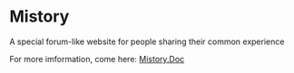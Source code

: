 # Mistory
A special forum-like website for people sharing their common experience

For more imformation, come here:
[Mistory.Doc](http://www.portfolio.alexxu1992.com/2017/06/07/mistory-_-a-special-forum/)

